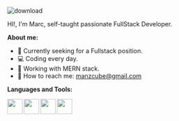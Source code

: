 
![download](https://user-images.githubusercontent.com/88792194/151212662-015f5361-94c1-4c6b-af28-a6eb9899f347.png)

HI!, I'm Marc, self-taught passionate FullStack Developer.

**About me:**



- :eyes: Currently seeking for a Fullstack position. 
- 💻 Coding every day.
- 💪 Working with MERN stack.
- :running: How to reach me: manzcube@gmail.com





**Languages and Tools:**

<img width="35px" height="35px" align="left" src="https://cdn.iconscout.com/icon/free/png-256/javascript-2752148-2284965.png">
<img width="35px" height="35px" align="left" src="https://cdn.iconscout.com/icon/free/png-256/react-2752089-2284906.png">
<img width="35px" height="35px" align="left" src="https://icons-for-free.com/iconfiles/png/512/js+library+long+shadow+nodejs+web+icon-1320184850167478047.png">
<img width="35px" height="35px" align="left" src="https://res.cloudinary.com/hevo/image/upload/f_auto,q_auto/v1626686389/hevo-blog/MongoDB-sm-logo-500x400-1.gif">

<!---
manzcube/manzcube is a ✨ special ✨ repository because its `README.md` (this file) appears on your GitHub profile.
You can click the Preview link to take a look at your changes.
--->
